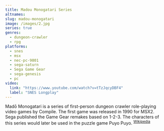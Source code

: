 ```yaml
---
title: Madou Monogatari Series
altnames:
slug: madou-monogatari
image: /images/2.jpg
series: true
genres:
  - dungeon-crawler
  - rpg
platforms:
  - snes
  - msx
  - nec-pc-9801
  - sega-saturn
  - Sega Game Gear
  - sega-genesis
  - pc
video:
  link: "https://www.youtube.com/watch?v=tTzJqcyDBF4"
  label: "SNES Longplay"
---
```


Madō Monogatari is a series of first-person dungeon crawler role-playing video games by Compile. The first game was released in 1990 for MSX2. Sega published the Game Gear remakes based on 1-2-3. The characters of this series would later be used in the puzzle game Puyo Puyo. <sup>[Wikipedia](https://en.wikipedia.org/wiki/Mad%C5%8D_Monogatari)</sup>
